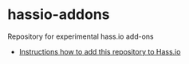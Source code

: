 # hassio-addons

Repository for experimental hass.io add-ons

- [Instructions how to add this repository to Hass.io](https://home-assistant.io/hassio/installing_third_party_addons/)
